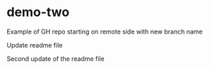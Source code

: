 # demo-two
Example of GH repo starting on remote side with new branch name


Update readme file

Second update of the readme file